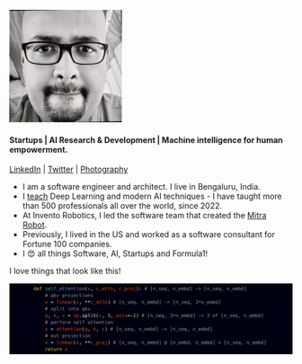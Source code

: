 ![Profile pic](https://raw.githubusercontent.com/narvind2003/narvind2003.github.io/main/arvind_profile.jpeg) 
#### Startups | AI Research & Development | Machine intelligence for human empowerment.
[LinkedIn](https://www.linkedin.com/in/arvind-nagaraj-9a17aa82/) | [Twitter](https://twitter.com/nagaraj_arvind) | [Photography](https://500px.com/arvindnagaraj)

- I am a software engineer and architect. I live in Bengaluru, India.
- I [teach](https://mitrarobot.com/modernaipro) Deep Learning and modern AI techniques - I have taught more than 500 professionals all over the world, since 2022.
- At Invento Robotics, I led the software team that created the [Mitra Robot](https://x.com/balajivis/status/1750297912310108551).
- Previously, I lived in the US and worked as a software consultant for Fortune 100 companies.
- I 😍 all things Software, AI, Startups and Formula1!

I love things that look like this!

![code banner](https://raw.githubusercontent.com/narvind2003/narvind2003.github.io/main/banner.jpeg)
